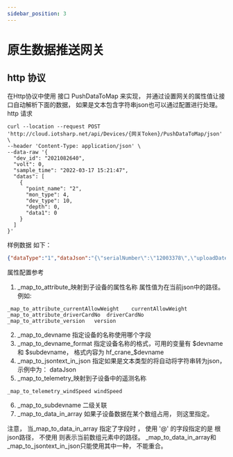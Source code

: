 ```yaml
---
sidebar_position: 3
---
```



#  原生数据推送网关


##  http 协议
在Http协议中使用 接口 PushDataToMap  来实现， 并通过设置网关的属性值让接口自动解析下面的数据， 如果是文本包含字符串json也可以通过配置进行处理。 
http 请求 
```shell
curl --location --request POST  'http://cloud.iotsharp.net/api/Devices/{网关Token}/PushDataToMap/json' \
--header 'Content-Type: application/json' \
--data-raw '{
  "dev_id": "2021082640",
  "volt": 0,
  "sample_time": "2022-03-17 15:21:47",
  "datas": [
    {
      "point_name": "2",
      "mon_type": 4,
      "dev_type": 10,
      "depth": 0,
      "data1": 0
    }
  ]
}'
```

样例数据 如下：
```json
{"dataType":"1","dataJson":"{\"serialNumber\":\"12003378\",\"uploadDate\":\"2022-03-20 22:22:19\",\"pm25\":21,\"pm10\":26,\"windSpeed\":25,\"windDirection\":14,\"noise\":46,\"temperature\":60,\"humidity\":900,\"sprayStatus\":0,\"warnReason\":64}"}
```
 
 属性配置参考
 1. _map_to_attribute_映射到子设备的属性名称  属性值为在当前json中的路径。 
 例如: 
 ```
_map_to_attribute_currentAllowWeight	currentAllowWeight	 
_map_to_attribute_driverCardNo	driverCardNo	 
_map_to_attribute_version	version	
``` 

2. _map_to_devname  指定设备的名称使用哪个字段 
3. _map_to_devname_format 指定设备名称的格式，可用的变量有 $devname  和 $subdevname， 格式内容为	hf_crane_$devname 
4. _map_to_jsontext_in_json	指定如果是文本类型的将自动将字符串转为json，示例中为： dataJson	 
5. _map_to_telemetry_映射到子设备中的遥测名称	   
```
_map_to_telemetry_windSpeed	windSpeed	 
```
 6. _map_to_subdevname 二级关联
 7. _map_to_data_in_array 如果子设备数据在某个数组占用， 则这里指定。 

 注意， 当_map_to_data_in_array 指定了字段时 ， 使用  '@' 的字段指定的是 根json路径， 不使用 则表示当前数组元素中的路径。 
 _map_to_data_in_array和_map_to_jsontext_in_json只能使用其中一种， 不能重合。 



